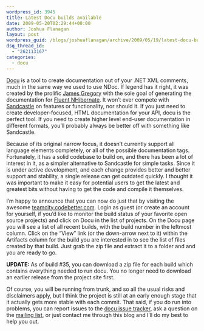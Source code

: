 ```yaml
---
wordpress_id: 3945
title: Latest Docu builds available
date: 2009-05-20T02:29:44+00:00
author: Joshua Flanagan
layout: post
wordpress_guid: /blogs/joshuaflanagan/archive/2009/05/19/latest-docu-builds-available.aspx
dsq_thread_id:
  - "262113167"
categories:
  - docu
---
```

<a href="http://docu.jagregory.com/" target="_blank">Docu</a> is a tool to create documentation out of your .NET XML comments, much in the same way we used to use NDoc. If legend has it right, it was created by the prolific <a href="http://jagregory.lostechies.com" target="_blank">James Gregory</a> with the sole goal of generating the documentation for <a href="http://fluentnhibernate.org/" target="_blank">Fluent NHibernate</a>. It won’t ever compete with <a href="http://sandcastle.codeplex.com/" target="_blank">Sandcastle</a> on features or functionality, nor should it. If you just need to create developer-focused, HTML documentation for your API, docu is the perfect tool. If you need to create higher level end-user documentation in different formats, you’ll probably always be better off with something like Sandcastle.

Because of its original narrow focus, it doesn’t currently support all language elements completely, or all of the possible documentation tags. Fortunately, it has a solid codebase to build on, and there has been a lot of interest in it, as a simpler alternative to Sandcastle for simple tasks. Since it is under active development, and each change provides better and better support and stability, a single release can get outdated quickly. I thought it was important to make it easy for potential users to get the latest and greatest bits without having to get the code and compile it themselves.

I’m happy to announce that you can now do just that by visiting the awesome <a href="http://teamcity.codebetter.com" target="_blank">teamcity.codebetter.com</a>. Login as guest (or create an account for yourself, if you’d like to monitor the build status of your favorite open source projects) and click on Docu in the list of projects. On the Docu page you will see a list of all recent builds, with the build number in the leftmost column. Click on the “View” link (or the down-arrow next to it) within the Artifacts column for the build you are interested in to see the list of files created by that build. Just grab the zip file and extract it to a folder and and you are ready to go.

**UPDATE:** As of build #35, you can download a zip file for each build which contains everything needed to run docu. You no longer need to download an earlier release from the project site first.

Of course, you will be running from trunk, and so all the usual risks and disclaimers apply, but I think the project is still at an early enough stage that it actually gets more stable with each commit. That said, if you do run into problems, you can report issues to the <a href="http://docu.lighthouseapp.com/projects/27685-docu/tickets" target="_blank">docu issue tracker</a>, ask a question on the <a href="http://groups.google.com/group/docu-group" target="_blank">mailing list</a>, or just contact me through this blog and I’ll do my best to help you out.
